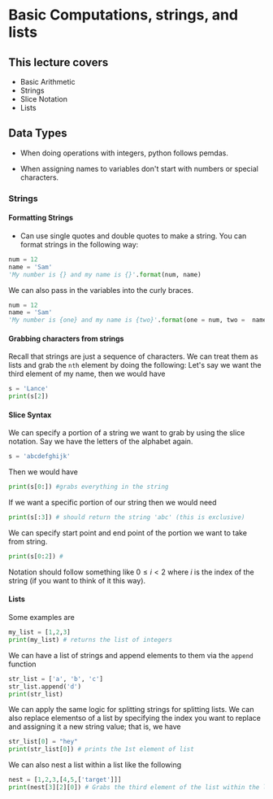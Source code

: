 # Basic Computations, strings, and lists 

## This lecture covers
- Basic Arithmetic
- Strings
- Slice Notation
- Lists

## Data Types

- When doing operations with integers, python follows pemdas. 

- When assigning names to variables don't start with numbers or special characters. 

### Strings

#### Formatting Strings
- Can use single quotes and double quotes to make a string. 
You can format strings in the following way:
````python
num = 12
name = 'Sam'
'My number is {} and my name is {}'.format(num, name)
````
We can also pass in the variables into the curly braces.

````python
num = 12
name = 'Sam'
'My number is {one} and my name is {two}'.format(one = num, two =  name)
````

#### Grabbing characters from strings

Recall that strings are just a sequence of characters. We can treat them as lists and grab the  `nth` element by doing the following:
Let's say we want the third element of my name, then we would have
````python
s = 'Lance'
print(s[2])
````

#### Slice Syntax
We can specify a portion of a string we want to grab by using the slice notation. Say we have the letters of the alphabet again. 
````python
s = 'abcdefghijk'
````
Then we would have
````python
print(s[0:]) #grabs everything in the string
````
If we want a specific portion of our string then we would need

````python
print(s[:3]) # should return the string 'abc' (this is exclusive)
````
We can specify start point and end point of the portion we want to take from string.
````python
print(s[0:2]) # 
````
Notation should follow something like $0\leq i < 2$ where $i$ is the index of the string (if you want to think of it this way).

#### Lists

Some examples are 
````python
my_list = [1,2,3]
print(my_list) # returns the list of integers
````
We can have a list of strings and append elements to them via the `append` function
````python
str_list = ['a', 'b', 'c']
str_list.append('d')
print(str_list)
````
We can apply the same logic for splitting strings for splitting lists. We can also replace elementso of a list by specifying the index you want to replace and assigning it a new string value; that is, we have
````python
str_list[0] = "hey"
print(str_list[0]) # prints the 1st element of list
````
We can also nest a list within a list like the following
````python
nest = [1,2,3,[4,5,['target']]]
print(nest[3][2][0]) # Grabs the third element of the list within the list
````



